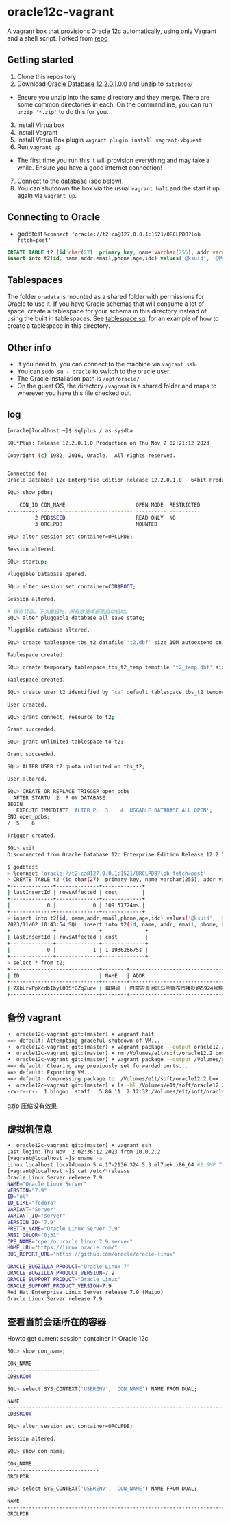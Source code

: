 # oracle12c-vagrant

A vagrant box that provisions Oracle 12c automatically, using only Vagrant and a shell script. Forked from [repo](https://github.com/steveswinsburg/oracle12c-vagrant)

## Getting started

1. Clone this repository
2. Download [Oracle Database 12.2.0.1.0.0](https://edelivery.oracle.com/osdc/faces/SoftwareDelivery) and unzip to `database/`
  * Ensure you unzip into the same directory and they merge. There are some common directories in each. On the commandline, you can run `unzip '*.zip'` to do this for you.
3. Install Virtualbox
4. Install Vagrant
5. Install VirtualBox plugin `vagrant plugin install vagrant-vbguest`
6. Run `vagrant up`
  * The first time you run this it will provision everything and may take a while. Ensure you have a good internet connection!
7. Connect to the database (see below).
8. You can shutdown the box via the usual `vagrant halt` and the start it up again via `vagrant up`.

## Connecting to Oracle

- godbtest `%connect 'oracle://t2:ca@127.0.0.1:1521/ORCLPDB?lob fetch=post'`
  
```sql
CREATE TABLE t2 (id char(27)  primary key, name varchar(255), addr varchar(255), email varchar(255), phone varchar(255), age varchar(3), idc varchar(256));
insert into t2(id, name,addr,email,phone,age,idc) values('@ksuid', '@姓名', '@地址', '@邮箱', '@手机', '@random_int(15-95)', '@身份证');
```

## Tablespaces

The folder `oradata` is mounted as a shared folder with permissions for Oracle to use it. If you have Oracle schemas that will consume a lot of space, create a tablespace for your schema in this directory instead of using the built in tablespaces. See [tablespace.sql](/scripts/tablespace.sql) for an example of how to create a tablespace in this directory.

## Other info

* If you need to, you can connect to the machine via `vagrant ssh`.
* You can `sudo su - oracle` to switch to the oracle user.
* The Oracle installation path is `/opt/oracle/`
* On the guest OS, the directory `/vagrant` is a shared folder and maps to wherever you have this file checked out.

## log

```sh
[oracle@localhost ~]$ sqlplus / as sysdba

SQL*Plus: Release 12.2.0.1.0 Production on Thu Nov 2 02:21:12 2023

Copyright (c) 1982, 2016, Oracle.  All rights reserved.


Connected to:
Oracle Database 12c Enterprise Edition Release 12.2.0.1.0 - 64bit Production

SQL> show pdbs;

    CON_ID CON_NAME                       OPEN MODE  RESTRICTED
---------- ------------------------------ ---------- ----------
         2 PDB$SEED                       READ ONLY  NO
         3 ORCLPDB                        MOUNTED
         
SQL> alter session set container=ORCLPDB;

Session altered.

SQL> startup;

Pluggable Database opened.

SQL> alter session set container=CDB$ROOT;

Session altered.

# 保存状态，下次重启时，所有数据库都能自动启动。
SQL> alter pluggable database all save state;

Pluggable database altered.

SQL> create tablespace tbs_t2 datafile 't2.dbf' size 10M autoextend on;

Tablespace created.

SQL> create temporary tablespace tbs_t2_temp tempfile 't2_temp.dbf' size 5M autoextend on;

Tablespace created.

SQL> create user t2 identified by "ca" default tablespace tbs_t2 temporary tablespace tbs_t2_temp;             

User created.

SQL> grant connect, resource to t2;

Grant succeeded.

SQL> grant unlimited tablespace to t2;

Grant succeeded.

SQL> ALTER USER t2 quota unlimited on tbs_t2;

User altered.

SQL> CREATE OR REPLACE TRIGGER open_pdbs
  AFTER STARTU  2  P ON DATABASE
BEGIN
   EXECUTE IMMEDIATE 'ALTER PL  3    4  UGGABLE DATABASE ALL OPEN';
END open_pdbs;
/  5    6  

Trigger created.

SQL> exit
Disconnected from Oracle Database 12c Enterprise Edition Release 12.2.0.1.0 - 64bit Production
```

```sh
$ godbtest
> %connect 'oracle://t2:ca@127.0.0.1:1521/ORCLPDB?lob fetch=post'
> CREATE TABLE t2 (id char(27)  primary key, name varchar(255), addr varchar(255), email varchar(255), phone varchar(255), age varchar(3), idc varchar(256));
+--------------+--------------+-------------+
| lastInsertId | rowsAffected | cost        |
+--------------+--------------+-------------+
|            0 |            0 | 109.57724ms |
+--------------+--------------+-------------+
> insert into t2(id, name,addr,email,phone,age,idc) values('@ksuid', '@姓名', '@地址', '@邮箱', '@手机', '@random_int(15-95)', '@身份证');
2023/11/02 10:43:54 SQL: insert into t2(id, name, addr, email, phone, age, idc) values (:1, :2, :3, :4, :5, :6, :7) ::: Args: ["2XbLrxPpXcdbIbyl...","雍璕碋","内蒙古自治\ufffd...","odldrzuz@lmtwd.s...","14565225308",86,"4181572009021599..."]
+--------------+--------------+--------------+
| lastInsertId | rowsAffected | cost         |
+--------------+--------------+--------------+
|            0 |            1 | 1.193626675s |
+--------------+--------------+--------------+
> select * from t2;
+-----------------------------+--------+--------------------------------------------------------+----------------------+-------------+-----+--------------------+
| ID                          | NAME   | ADDR                                                   | EMAIL                | PHONE       | AGE | IDC                |
+-----------------------------+--------+--------------------------------------------------------+----------------------+-------------+-----+--------------------+
| 2XbLrxPpXcdbIbyl005fBZqZure | 雍璕碋 | 内蒙古自治区乌兰察布市嗪貶路5924号黢蹵小区11单元1002室 | odldrzuz@lmtwd.space | 14565225308 | 86  | 418157200902159939 |
+-----------------------------+--------+--------------------------------------------------------+----------------------+-------------+-----+--------------------+
```

## 备份 vagrant 

```sh
➜  oracle12c-vagrant git:(master) ✗ vagrant halt
==> default: Attempting graceful shutdown of VM...
➜  oracle12c-vagrant git:(master) ✗ vagrant package --output oracle12.2.box 
➜  oracle12c-vagrant git:(master) ✗ rm /Volumes/e1t/soft/oracle12.2.box
➜  oracle12c-vagrant git:(master) ✗ vagrant package --output /Volumes/e1t/soft/oracle12.2.box
==> default: Clearing any previously set forwarded ports...
==> default: Exporting VM...
==> default: Compressing package to: /Volumes/e1t/soft/oracle12.2.box
➜  oracle12c-vagrant git:(master) ✗ ls -hl /Volumes/e1t/soft/oracle12.2.box
-rw-r--r--  1 bingoo  staff   5.8G 11  2 12:32 /Volumes/e1t/soft/oracle12.2.box
```

gzip 压缩没有效果

## 虚拟机信息

```sh
➜  oracle12c-vagrant git:(master) ✗ vagrant ssh
Last login: Thu Nov  2 02:36:12 2023 from 10.0.2.2
[vagrant@localhost ~]$ uname -a
Linux localhost.localdomain 5.4.17-2136.324.5.3.el7uek.x86_64 #2 SMP Tue Oct 10 12:44:19 PDT 2023 x86_64 x86_64 x86_64 GNU/Linux
[vagrant@localhost ~]$ cat /etc/*release
Oracle Linux Server release 7.9
NAME="Oracle Linux Server"
VERSION="7.9"
ID="ol"
ID_LIKE="fedora"
VARIANT="Server"
VARIANT_ID="server"
VERSION_ID="7.9"
PRETTY_NAME="Oracle Linux Server 7.9"
ANSI_COLOR="0;31"
CPE_NAME="cpe:/o:oracle:linux:7:9:server"
HOME_URL="https://linux.oracle.com/"
BUG_REPORT_URL="https://github.com/oracle/oracle-linux"

ORACLE_BUGZILLA_PRODUCT="Oracle Linux 7"
ORACLE_BUGZILLA_PRODUCT_VERSION=7.9
ORACLE_SUPPORT_PRODUCT="Oracle Linux"
ORACLE_SUPPORT_PRODUCT_VERSION=7.9
Red Hat Enterprise Linux Server release 7.9 (Maipo)
Oracle Linux Server release 7.9
```

## 查看当前会话所在的容器

Howto get current session container in Oracle 12c

```sh
SQL> show con_name;

CON_NAME
------------------------------
CDB$ROOT

SQL> select SYS_CONTEXT('USERENV', 'CON_NAME') NAME FROM DUAL;

NAME
--------------------------------------------------------------------------------
CDB$ROOT

SQL> alter session set container=ORCLPDB;

Session altered.

SQL> show con_name;

CON_NAME
------------------------------
ORCLPDB

SQL> select SYS_CONTEXT('USERENV', 'CON_NAME') NAME FROM DUAL;

NAME
--------------------------------------------------------------------------------
ORCLPDB

```